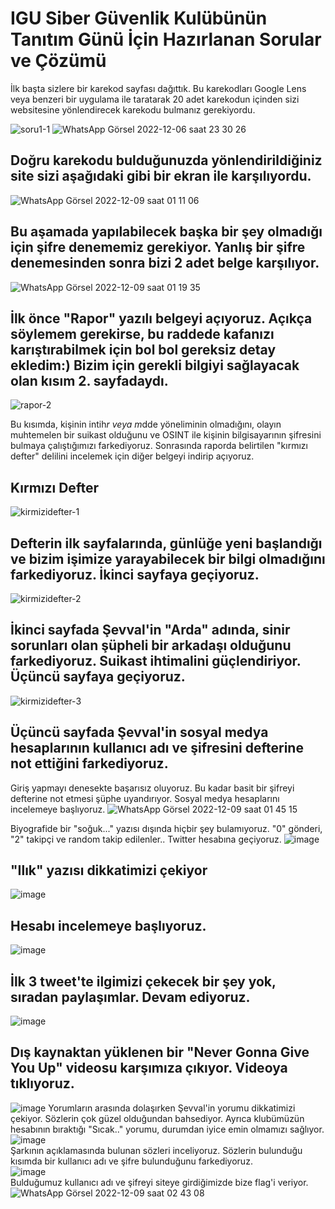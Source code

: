 
# IGU Siber Güvenlik Kulübünün Tanıtım Günü İçin Hazırlanan Sorular ve Çözümü


İlk başta sizlere bir karekod sayfası dağıttık. Bu karekodları Google Lens veya benzeri bir uygulama ile taratarak 20 adet karekodun içinden sizi websitesine yönlendirecek karekodu bulmanız gerekiyordu.

![soru1-1](https://user-images.githubusercontent.com/88983987/206112959-6f9603c6-8077-4211-a491-b50f763676c3.png)
![WhatsApp Görsel 2022-12-06 saat 23 30 26](https://user-images.githubusercontent.com/88983987/206113010-62f201d9-e0e7-4536-b704-cf94a4d3453d.jpg)

## Doğru karekodu bulduğunuzda yönlendirildiğiniz site sizi aşağıdaki gibi bir ekran ile karşılıyordu.
![WhatsApp Görsel 2022-12-09 saat 01 11 06](https://user-images.githubusercontent.com/88983987/206578123-88b9167a-32aa-4271-9bba-90e0032e7c7d.jpg)

## Bu aşamada yapılabilecek başka bir şey olmadığı için şifre denememiz gerekiyor. Yanlış bir şifre denemesinden sonra bizi 2 adet belge karşılıyor.
![WhatsApp Görsel 2022-12-09 saat 01 19 35](https://user-images.githubusercontent.com/88983987/206579374-8fae5db9-a1ae-4765-b187-f2fbbb1b6e20.jpg)

## İlk önce "Rapor" yazılı belgeyi açıyoruz. Açıkça söylemem gerekirse, bu raddede kafanızı karıştırabilmek için bol bol gereksiz detay ekledim:) Bizim için gerekli bilgiyi sağlayacak olan kısım 2. sayfadaydı.

![rapor-2](https://user-images.githubusercontent.com/88983987/206580778-e2ae4fca-e96f-4ade-8250-0357fc56e7fd.png)

Bu kısımda, kişinin intih*r veya m*dde yöneliminin olmadığını, olayın muhtemelen bir suikast olduğunu ve OSINT ile kişinin bilgisayarının şifresini bulmaya çalıştığımızı farkediyoruz. Sonrasında raporda belirtilen "kırmızı defter" delilini incelemek için diğer belgeyi indirip açıyoruz.

## Kırmızı Defter
![kirmizidefter-1](https://user-images.githubusercontent.com/88983987/206581235-523c2d85-1fab-4a81-b943-898063d7f27d.png)
## Defterin ilk sayfalarında, günlüğe yeni başlandığı ve bizim işimize yarayabilecek bir bilgi olmadığını farkediyoruz. İkinci sayfaya geçiyoruz.
![kirmizidefter-2](https://user-images.githubusercontent.com/88983987/206581346-6a729d2d-a9aa-406e-bc27-8aaf30e84164.png)
## İkinci sayfada Şevval'in "Arda" adında, sinir sorunları olan şüpheli bir arkadaşı olduğunu farkediyoruz. Suikast ihtimalini güçlendiriyor. Üçüncü sayfaya geçiyoruz.
![kirmizidefter-3](https://user-images.githubusercontent.com/88983987/206581949-c2fb1c15-866f-456d-a4ab-f6be5d1845de.png)
## Üçüncü sayfada Şevval'in sosyal medya hesaplarının kullanıcı adı ve şifresini defterine not ettiğini farkediyoruz. 
Giriş yapmayı denesekte başarısız oluyoruz. Bu kadar basit bir şifreyi defterine not etmesi şüphe uyandırıyor. Sosyal medya hesaplarını incelemeye başlıyoruz.
![WhatsApp Görsel 2022-12-09 saat 01 45 15](https://user-images.githubusercontent.com/88983987/206582984-979fda9f-b99d-406f-914f-555f50e84f6f.jpg)

Biyografide bir "soğuk..." yazısı dışında hiçbir şey bulamıyoruz. "0" gönderi, "2" takipçi ve random takip edilenler.. Twitter hesabına geçiyoruz.
![image](https://user-images.githubusercontent.com/88983987/206586884-0b883514-70fe-4dfe-b7eb-ff1bdce62dcf.png)
## "Ilık" yazısı dikkatimizi çekiyor
![image](https://user-images.githubusercontent.com/88983987/206586974-c3722e75-4df8-4b15-a9a2-cdf4c4f95a7c.png)
## Hesabı incelemeye başlıyoruz.
![image](https://user-images.githubusercontent.com/88983987/206588817-274026df-9d39-4b37-b478-c96b27d30f4c.png)
## İlk 3 tweet'te ilgimizi çekecek bir şey yok, sıradan paylaşımlar. Devam ediyoruz.
![image](https://user-images.githubusercontent.com/88983987/206589164-0c9ca946-2dae-47c0-93bc-04ec5eab3213.png)
## Dış kaynaktan yüklenen bir "Never Gonna Give You Up" videosu karşımıza çıkıyor. Videoya tıklıyoruz.
![image](https://user-images.githubusercontent.com/88983987/206589343-c47ce7a3-5197-42b1-82b5-04cc062cd3d4.png)
Yorumların arasında dolaşırken Şevval'in yorumu dikkatimizi çekiyor. Sözlerin çok güzel olduğundan bahsediyor. Ayrıca klubümüzün hesabının bıraktığı "Sıcak.." yorumu, durumdan iyice emin olmamızı sağlıyor.<br>
![image](https://user-images.githubusercontent.com/88983987/206589454-914c4bfb-c645-4e54-bdf7-ade887255c31.png)<br>
Şarkının açıklamasında bulunan sözleri inceliyoruz. Sözlerin bulunduğu kısımda bir kullanıcı adı ve şifre bulunduğunu farkediyoruz.<br>
![image](https://user-images.githubusercontent.com/88983987/206589784-cee443a5-d6ee-4d04-a611-02ab34d5bb6e.png)<br>
Bulduğumuz kullanıcı adı ve şifreyi siteye girdiğimizde bize flag'i veriyor.<br>
![WhatsApp Görsel 2022-12-09 saat 02 43 08](https://user-images.githubusercontent.com/88983987/206590021-35b5f8ef-80bc-4f41-b4cc-8f017d7b32a0.jpg)



